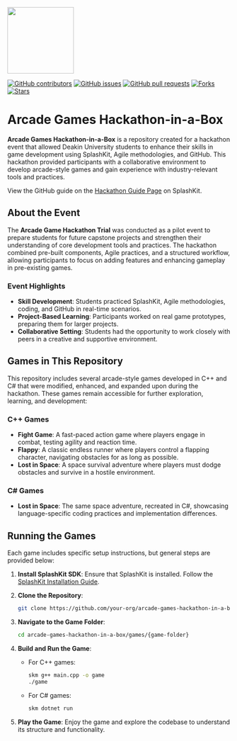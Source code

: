 <p align="left">
    <img width="150px" src="https://github.com/thoth-tech/.github/blob/main/images/splashkit.png"/>
</p>

[![GitHub contributors](https://img.shields.io/github/contributors/thoth-tech/arcade-hackathon-project?label=Contributors&color=F5A623)](https://github.com/thoth-tech/arcade-hackathon-project/graphs/contributors)
[![GitHub issues](https://img.shields.io/github/issues/thoth-tech/arcade-hackathon-project?label=Issues&color=F5A623)](https://github.com/thoth-tech/arcade-hackathon-project/issues)
[![GitHub pull requests](https://img.shields.io/github/issues-pr/thoth-tech/arcade-hackathon-project?label=Pull%20Requests&color=F5A623)](https://github.com/thoth-tech/arcade-hackathon-project/pulls)
[![Forks](https://img.shields.io/github/forks/thoth-tech/arcade-hackathon-project?label=Forks&color=F5A623)](https://github.com/thoth-tech/arcade-hackathon-project/network/members)
[![Stars](https://img.shields.io/github/stars/thoth-tech/arcade-hackathon-project?label=Stars&color=F5A623)](https://github.com/thoth-tech/arcade-hackathon-project/stargazers)


# Arcade Games Hackathon-in-a-Box

**Arcade Games Hackathon-in-a-Box** is a repository created for a hackathon event that allowed Deakin University students to enhance their skills in game development using SplashKit, Agile methodologies, and GitHub. This hackathon provided participants with a collaborative environment to develop arcade-style games and gain experience with industry-relevant tools and practices.

View the GitHub guide on the [Hackathon Guide Page](https://splashkit.io/arcade-hackathon-project/1-github-guide/) on SplashKit.

## About the Event

The **Arcade Game Hackathon Trial** was conducted as a pilot event to prepare students for future capstone projects and strengthen their understanding of core development tools and practices. The hackathon combined pre-built components, Agile practices, and a structured workflow, allowing participants to focus on adding features and enhancing gameplay in pre-existing games.

### Event Highlights

- **Skill Development**: Students practiced SplashKit, Agile methodologies, coding, and GitHub in real-time scenarios.
- **Project-Based Learning**: Participants worked on real game prototypes, preparing them for larger projects.
- **Collaborative Setting**: Students had the opportunity to work closely with peers in a creative and supportive environment.

## Games in This Repository

This repository includes several arcade-style games developed in C++ and C# that were modified, enhanced, and expanded upon during the hackathon. These games remain accessible for further exploration, learning, and development:

### C++ Games

- **Fight Game**: A fast-paced action game where players engage in combat, testing agility and reaction time.
- **Flappy**: A classic endless runner where players control a flapping character, navigating obstacles for as long as possible.
- **Lost in Space**: A space survival adventure where players must dodge obstacles and survive in a hostile environment.

### C# Games

- **Lost in Space**: The same space adventure, recreated in C#, showcasing language-specific coding practices and implementation differences.

## Running the Games

Each game includes specific setup instructions, but general steps are provided below:

1. **Install SplashKit SDK**: Ensure that SplashKit is installed. Follow the [SplashKit Installation Guide](http://www.splashkit.io/installation/).

2. **Clone the Repository**:

   ```bash
   git clone https://github.com/your-org/arcade-games-hackathon-in-a-box
   ```

3. **Navigate to the Game Folder**:

   ```bash
   cd arcade-games-hackathon-in-a-box/games/{game-folder}
   ```

4. **Build and Run the Game**:
   - For C++ games:

     ```bash
     skm g++ main.cpp -o game
     ./game
     ```

   - For C# games:

     ```bash
     skm dotnet run
     ```

5. **Play the Game**: Enjoy the game and explore the codebase to understand its structure and functionality.

